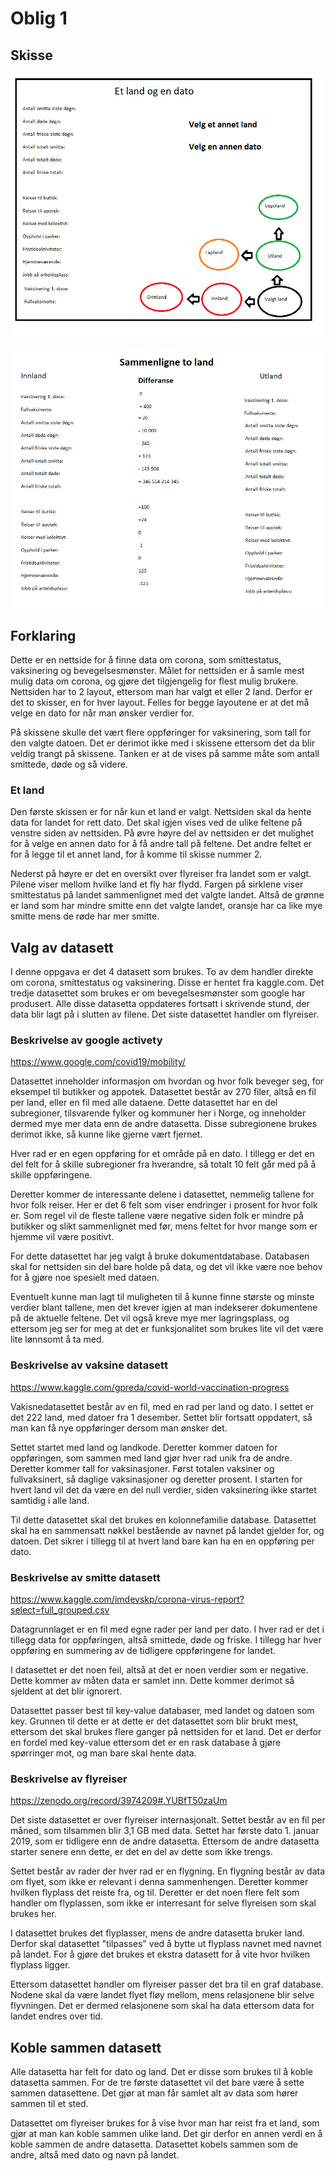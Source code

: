 # Oblig 1

## Skisse
![Oversikt over et land](./etLand.png)

![Sammenligning av to land](sammanligneLand.png)

## Forklaring
Dette er en nettside for å finne data om corona, som smittestatus, vaksinering og bevegelsesmønster. Målet for nettsiden er å samle mest mulig data om corona, og gjøre det tilgjengelig for flest mulig brukere. Nettsiden har to 2 layout, ettersom  man har valgt et eller 2 land. Derfor er det to skisser, en for hver layout. Felles for begge layoutene er at det må velge en dato for når man ønsker verdier for. 

På skissene skulle det vært flere oppføringer for vaksinering, som tall for den valgte datoen. Det er derimot ikke med i skissene ettersom det da blir veldig trangt på skissene. Tanken er at de vises på samme måte som antall smittede, døde og så videre.

### Et land
Den første skissen er for når kun et land er valgt. Nettsiden skal da hente data for landet for rett dato. Det skal igjen vises ved de ulike feltene på venstre siden av nettsiden. På øvre høyre del av nettsiden er det mulighet for å velge en annen dato for å få andre tall på feltene. Det andre feltet er for å legge til et annet land, for å komme til skisse nummer 2.

Nederst på høyre er det en oversikt over flyreiser fra landet som er valgt. Pilene viser mellom hvilke land et fly har flydd. Fargen på sirklene viser smittestatus på landet sammenlignet med det valgte landet. Altså de grønne er land som har mindre smitte enn det valgte landet, oransje har ca like mye smitte mens de røde har mer smitte.

## Valg av datasett
I denne oppgava er det 4 datasett som brukes. To av dem handler direkte om corona, smittestatus og vaksinering. Disse er hentet fra kaggle.com. Det tredje datasettet som brukes er om bevegelsesmønster som google har produsert. Alle disse datasetta oppdateres fortsatt i skrivende stund, der data blir lagt på i slutten av filene. Det siste datasettet handler om flyreiser.


### Beskrivelse av google activety
https://www.google.com/covid19/mobility/

Datasettet inneholder informasjon om hvordan og hvor folk beveger seg, for eksempel til butikker og appotek. Datasettet består av 270 filer, altså en fil per land, eller en fil med alle dataene. Dette datasettet har en del subregioner, tilsvarende fylker og kommuner her i Norge, og inneholder dermed mye mer data enn de andre datasetta. Disse subregionene brukes derimot ikke, så kunne like gjerne vært fjernet.

Hver rad er en egen oppføring for et område på en dato. I tillegg er det en del felt for å skille subregioner fra hverandre, så totalt 10 felt går med på å skille oppføringene.

Deretter kommer de interessante delene i datasettet, nemmelig tallene for hvor folk reiser. Her er det 6 felt som viser endringer i prosent for hvor folk er. Som regel vil de fleste tallene være negative siden folk er mindre på butikker og slikt sammenlignet med før, mens feltet for hvor mange som er hjemme vil være positivt.

For dette datasettet har jeg valgt å bruke dokumentdatabase. Databasen skal for nettsiden sin del bare holde på data, og det vil ikke være noe behov for å gjøre noe spesielt med dataen.

Eventuelt kunne man lagt til muligheten til å kunne finne største og minste verdier blant tallene, men det krever igjen at man indekserer dokumentene på de aktuelle feltene. Det vil også kreve mye mer lagringsplass, og ettersom jeg ser for meg at det er funksjonalitet som brukes lite vil det være lite lønnsomt å ta med.

### Beskrivelse av vaksine datasett
https://www.kaggle.com/gpreda/covid-world-vaccination-progress

Vakisnedatasettet består av en fil, med en rad per land og dato. I settet er det 222 land, med datoer fra 1 desember. Settet blir fortsatt oppdatert, så man kan få nye oppføringer dersom man ønsker det.

Settet startet med land og landkode. Deretter kommer datoen for oppføringen, som sammen med land gjør hver rad unik fra de andre. Deretter kommer tall for vaksinasjoner. Først totalen vaksiner og fullvaksinert, så daglige vaksinasjoner og deretter prosent. I starten for hvert land vil det da være en del null verdier, siden vaksinering ikke startet samtidig i alle land.

Til dette datasettet skal det brukes en kolonnefamilie database. Datasettet skal ha en sammensatt nøkkel bestående av navnet på landet gjelder for, og datoen. Det sikrer i tillegg til at hvert land bare kan ha en en oppføring per dato.

### Beskrivelse av smitte datasett
https://www.kaggle.com/imdevskp/corona-virus-report?select=full_grouped.csv

Datagrunnlaget er en fil med egne rader per land per dato. I hver rad er det i tillegg data for oppføringen, altså smittede, døde og friske. I tillegg har hver oppføring en summering av de tidligere oppføringene for landet.

I datasettet er det noen feil, altså at det er noen verdier som er negative. Dette kommer av måten data er samlet inn. Dette kommer derimot så sjeldent at det blir ignorert.

Datasettet passer best til key-value databaser, med landet og datoen som key. Grunnen til dette er at dette er det datasettet som blir brukt mest, ettersom det skal brukes flere ganger på nettsiden for et land. Det er derfor en fordel med key-value ettersom det er en rask database å gjøre spørringer mot, og man bare skal hente data.

### Beskrivelse av flyreiser
https://zenodo.org/record/3974209#.YUBfT50zaUm

Det siste datasettet er over flyreiser internasjonalt. Settet består av en fil per måned, som tilsammen blir 3,1 GB med data. Settet har første dato 1. januar 2019, som er tidligere enn de andre datasetta. Ettersom de andre datasetta starter senere enn dette, er det en del av dette som ikke trengs.

Settet består av rader der hver rad er en flygning. En flygning består av data om flyet, som ikke er relevant i denna sammenhengen. Deretter kommer hvilken flyplass det reiste fra, og til. Deretter er det noen flere felt som handler om flyplassen, som ikke er interresant for selve flyreisen som skal brukes her.

I datasettet brukes det flyplasser, mens de andre datasetta bruker land. Derfor skal datasettet "tilpasses" ved å bytte ut flyplass navnet med navnet på landet. For å gjøre det brukes et ekstra datasett for å vite hvor hvilken flyplass ligger.

Ettersom datasettet handler om flyreiser passer det bra til en graf database. Nodene skal da være landet flyet fløy mellom, mens relasjonene blir selve flyvningen. Det er dermed relasjonene som skal ha data ettersom data for landet endres over tid.

## Koble sammen datasett
Alle datasetta har felt for dato og land. Det er disse som brukes til å koble datasetta sammen. For de tre første datasettet vil det bare være å sette sammen datasettene. Det gjør at man får samlet alt av data som hører sammen til et sted.

Datasettet om flyreiser brukes for å vise hvor man har reist fra et land, som gjør at man kan koble sammen ulike land. Det gir derfor en annen verdi en å koble sammen de andre datasetta. Datasettet kobels sammen som de andre, altså med dato og navn på landet.